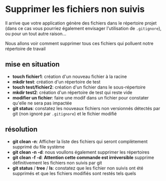 # Supprimer les fichiers non suivis

Il arrive que votre application génère des fichiers dans le répertoire projet
(dans ce cas vous pourriez également envisager l'utilisation de `.gitignore`),
ou pour un tout autre raison...

Nous allons voir comment supprimer tous ces fichiers qui polluent notre répertoire
de travail

## mise en situation

* **touch fichier1**: création d'un nouveau fichier à la racine 
* **mkdir test**: création d'un répertoire de test
* **touch test/fichier2**: création d'un fichier dans le sous-répertoire
* **mkdir test2**: création d'un répertoire de test qui reste vide
* **modifier un fichier**: faire une modif dans un fichier pour constater
  qu'elle ne sera pas impactée
* **git status**: constatez les nouveaux fichiers non versionnés détectés par git
  (non ignoré par ``.gitignore``) et le fichier modifié


## résolution

* **git clean -n**: Afficher la liste des fichiers qui seront complètement
  supprimé du file système
* **git clean -n -d**: nous voullons également supprimer les répertoires
* **git clean -f -d**: **Attention cette commande est irréversible** supprime
  définitivement les fichiers non suivis par git
* **git status** / **tree** / **ls**: constatez que les fichier non suivis ont été
  supprimés et que les fichiers modifiés sont restés tels quels
